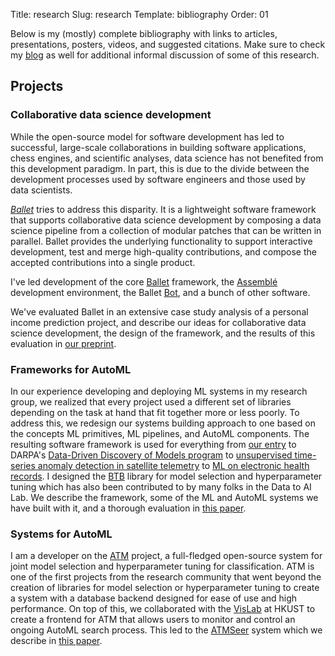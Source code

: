 Title: research
Slug: research
Template: bibliography
Order: 01

Below is my (mostly) complete bibliography with links to articles, presentations, posters, videos, and suggested citations. Make sure to check my [blog](/blog) as well for additional informal discussion of some of this research.

## Projects

### Collaborative data science development

While the open-source model for software development has led to successful, large-scale collaborations in building software applications, chess engines, and scientific analyses, data science has not benefited from this development paradigm. In part, this is due to the divide between the development processes used by software engineers and those used by data scientists.

[*Ballet*](https://ballet.github.io) tries to address this disparity. It is a lightweight software framework that supports collaborative data science development by composing a data science pipeline from a collection of modular patches that can be written in parallel. Ballet provides the underlying functionality to support interactive development, test and merge high-quality contributions, and compose the accepted contributions into a single product.

I've led development of the core [Ballet](https://github.com/ballet/ballet) framework, the [Assemblé](https://github.com/ballet/ballet-assemble/) development environment, the Ballet [Bot](https://github.com/ballet/ballet-bot), and a bunch of other software.

We've evaluated Ballet in an extensive case study analysis of a personal income prediction project, and describe our ideas for collaborative data science development, the design of the framework, and the results of this evaluation in [our preprint](#smith2020enabling).

### Frameworks for AutoML

In our experience developing and deploying ML systems in my research group, we realized that every project used a different set of libraries depending on the task at hand that fit together more or less poorly. To address this, we redesign our systems building approach to one based on the concepts ML primitives, ML pipelines, and AutoML components. The resulting software framework is used for everything from [our entry](https://github.com/MLBazaar/AutoBazaar) to DARPA's [Data-Driven Discovery of Models program](https://www.darpa.mil/program/data-driven-discovery-of-models) to [unsupervised time-series anomaly detection in satellite telemetry](https://github.com/signals-dev/Orion) to [ML on electronic health records](https://github.com/DAI-Lab/Cardea). I designed the [BTB](https://github.com/MLBazaar/BTB) library for model selection and hyperparameter tuning which has also been contributed to by many folks in the Data to AI Lab. We describe the framework, some of the ML and AutoML systems we have built with it, and a thorough evaluation in [this paper](#smith2020machine).

### Systems for AutoML

I am a developer on the [ATM](https://hdi-project.github.io/ATM/) project, a full-fledged open-source system for joint model selection and hyperparameter tuning for classification. ATM is one of the first projects from the research community that went beyond the creation of libraries for model selection or hyperparameter tuning to create a system with a database backend designed for ease of use and high performance. On top of this, we collaborated with the [VisLab](http://vis.cse.ust.hk/) at HKUST to create a frontend for ATM that allows users to monitor and control an ongoing AutoML search process. This led to the [ATMSeer](https://dai.lids.mit.edu/projects/atmseer/) system which we describe in [this paper](#wang2019atmseer).
